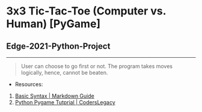 # 3x3 Tic-Tac-Toe (Computer vs. Human) [PyGame]

## Edge-2021-Python-Project

---
> User can choose to go first or not. The program takes moves logically, hence, cannot be beaten.

* Resources: 
1. [Basic Syntax | Markdown Guide](https://www.markdownguide.org/basic-syntax/)
2. [Python Pygame Tutprial | CodersLegacy](https://coderslegacy.com/python/python-pygame-tutorial/)

